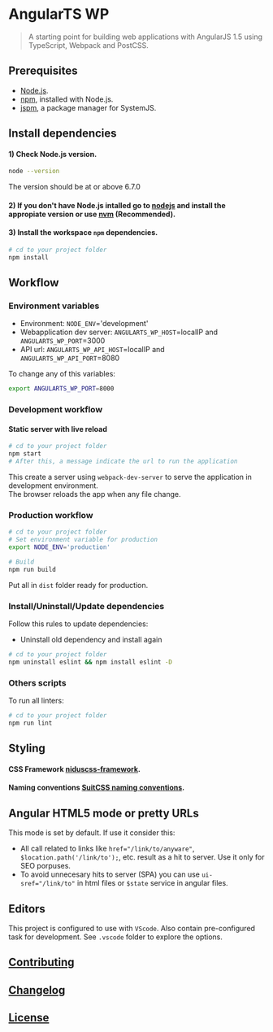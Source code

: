# AngularTS WP

> A starting point for building web applications with AngularJS 1.5 using TypeScript, Webpack and PostCSS.


## Prerequisites

- [Node.js](https://nodejs.org/en/download/).
- [npm](https://www.npmjs.com/), installed with Node.js.
- [jspm](http://jspm.io/), a package manager for SystemJS.


## Install dependencies

#### 1) Check Node.js version.
```sh
node --version
```
The version should be at or above 6.7.0

#### 2) If you don't have Node.js intalled go to [nodejs](https://nodejs.org/en/download/) and install the appropiate version or use [nvm](http://www.sergiolepore.net/2014/06/30/nvm-instalando-y-usando-node-version-manager/) (Recommended).

#### 3) Install the workspace `npm` dependencies.
```sh
# cd to your project folder
npm install
```


## Workflow

### Environment variables

- Environment: `NODE_ENV`='development'
- Webapplication dev server: `ANGULARTS_WP_HOST`=localIP and `ANGULARTS_WP_PORT`=3000
- API url: `ANGULARTS_WP_API_HOST`=localIP and `ANGULARTS_WP_API_PORT`=8080

To change any of this variables:

```sh
export ANGULARTS_WP_PORT=8000
```

### Development workflow

#### Static server with live reload
```sh
# cd to your project folder
npm start
# After this, a message indicate the url to run the application
```
This create a server using `webpack-dev-server` to serve the application in development environment.  
The browser reloads the app when any file change.

### Production workflow
```sh
# cd to your project folder
# Set environment variable for production
export NODE_ENV='production'

# Build
npm run build
```
Put all in `dist` folder ready for production.

### Install/Uninstall/Update dependencies
Follow this rules to update dependencies:

- Uninstall old dependency and install again

```sh
# cd to your project folder
npm uninstall eslint && npm install eslint -D
```

### Others scripts

To run all linters:

```sh
# cd to your project folder
npm run lint
```


## Styling

#### CSS Framework **[niduscss-framework](https://github.com/nimedev/niduscss-framework)**.

#### Naming conventions **[SuitCSS naming conventions](https://github.com/suitcss/suit/blob/master/doc/naming-conventions.md)**.

## Angular HTML5 mode or pretty URLs

This mode is set by default. If use it consider this:

- All call related to links like `href="/link/to/anyware"`, `$location.path('/link/to');`, etc. result as a hit to server. Use it only for SEO porpuses.
- To avoid unnecesary hits to server (SPA) you can use `ui-sref="/link/to"` in html files or `$state` service in angular files.


## Editors
This project is configured to use with `VScode`. Also contain pre-configured task for development. See `.vscode` folder to explore the options.


## [Contributing](CONTRIBUTING.md)


## [Changelog](CHANGELOG.md)


## [License](LICENSE.md)